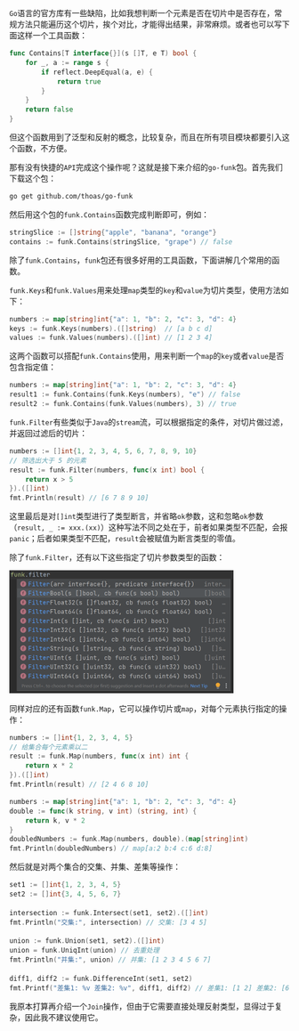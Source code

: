 `Go`语言的官方库有一些缺陷，比如我想判断一个元素是否在切片中是否存在，常规方法只能遍历这个切片，挨个对比，才能得出结果，非常麻烦。或者也可以写下面这样一个工具函数：

```go
func Contains[T interface{}](s []T, e T) bool {
	for _, a := range s {
		if reflect.DeepEqual(a, e) {
			return true
		}
	}
	return false
}
```

但这个函数用到了泛型和反射的概念，比较复杂，而且在所有项目模块都要引入这个函数，不方便。

那有没有快捷的`API`完成这个操作呢？这就是接下来介绍的`go-funk`包。首先我们下载这个包：

```bash
go get github.com/thoas/go-funk
```

然后用这个包的`funk.Contains`函数完成判断即可，例如：

```go
stringSlice := []string{"apple", "banana", "orange"}
contains := funk.Contains(stringSlice, "grape") // false
```

除了`funk.Contains`，`funk`包还有很多好用的工具函数，下面讲解几个常用的函数。

`funk.Keys`和`funk.Values`用来处理`map`类型的`key`和`value`为切片类型，使用方法如下：

```go
numbers := map[string]int{"a": 1, "b": 2, "c": 3, "d": 4}
keys := funk.Keys(numbers).([]string)  // [a b c d]
values := funk.Values(numbers).([]int) // [1 2 3 4]
```

这两个函数可以搭配`funk.Contains`使用，用来判断一个`map`的`key`或者`value`是否包含指定值：

```go
numbers := map[string]int{"a": 1, "b": 2, "c": 3, "d": 4}
result1 := funk.Contains(funk.Keys(numbers), "e") // false
result2 := funk.Contains(funk.Values(numbers), 3) // true
```

`funk.Filter`有些类似于`Java`的`stream`流，可以根据指定的条件，对切片做过滤，并返回过滤后的切片：

```go
numbers := []int{1, 2, 3, 4, 5, 6, 7, 8, 9, 10}
// 筛选出大于 5 的元素
result := funk.Filter(numbers, func(x int) bool {
	return x > 5
}).([]int)
fmt.Println(result) // [6 7 8 9 10]
```

这里最后是对`[]int`类型进行了类型断言，并省略`ok`参数，这和忽略`ok`参数（`result, _ := xxx.(xx)`）这种写法不同之处在于，前者如果类型不匹配，会报`panic`；后者如果类型不匹配，`result`会被赋值为断言类型的零值。

除了`funk.Filter`，还有以下这些指定了切片参数类型的函数：

<img src="image/image-20240604100805769.png" alt="image-20240604100805769" style="zoom:50%;" />

同样对应的还有函数`funk.Map`，它可以操作切片或`map`，对每个元素执行指定的操作：

```go
numbers := []int{1, 2, 3, 4, 5}
// 给集合每个元素乘以二
result := funk.Map(numbers, func(x int) int {
	return x * 2
}).([]int)
fmt.Println(result) // [2 4 6 8 10]
```

```go
numbers := map[string]int{"a": 1, "b": 2, "c": 3, "d": 4}
double := func(k string, v int) (string, int) {
	return k, v * 2
}
doubledNumbers := funk.Map(numbers, double).(map[string]int)
fmt.Println(doubledNumbers) // map[a:2 b:4 c:6 d:8]
```

然后就是对两个集合的交集、并集、差集等操作：

```go
set1 := []int{1, 2, 3, 4, 5}
set2 := []int{3, 4, 5, 6, 7}

intersection := funk.Intersect(set1, set2).([]int)
fmt.Println("交集:", intersection) // 交集: [3 4 5]

union := funk.Union(set1, set2).([]int)
union = funk.UniqInt(union) // 去重处理
fmt.Println("并集:", union) // 并集: [1 2 3 4 5 6 7]

diff1, diff2 := funk.DifferenceInt(set1, set2)
fmt.Printf("差集1: %v 差集2: %v", diff1, diff2) // 差集1: [1 2] 差集2: [6 7]
```

我原本打算再介绍一个`Join`操作，但由于它需要直接处理反射类型，显得过于复杂，因此我不建议使用它。
